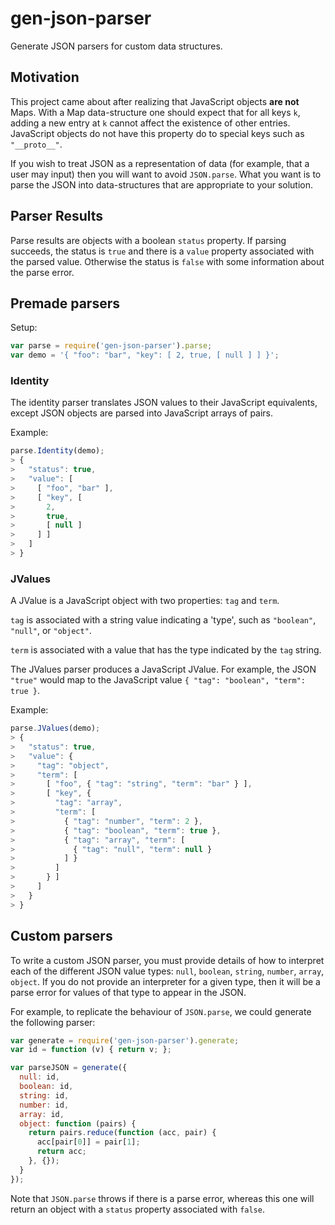 # gen-json-parser
Generate JSON parsers for custom data structures.


## Motivation

This project came about after realizing that JavaScript objects **are not** Maps.  With a Map data-structure one should expect that for all keys `k`, adding a new entry at `k` cannot affect the existence of other entries.  JavaScript objects do not have this property do to special keys such as `"__proto__"`.

If you wish to treat JSON as a representation of data (for example, that a user may input) then you will want to avoid `JSON.parse`.  What you want is to parse the JSON into data-structures that are appropriate to your solution.


## Parser Results

Parse results are objects with a boolean `status` property.
If parsing succeeds, the status is `true` and there is a `value` property associated with the parsed value.
Otherwise the status is `false` with some information about the parse error.


## Premade parsers

Setup:

~~~javascript
var parse = require('gen-json-parser').parse;
var demo = '{ "foo": "bar", "key": [ 2, true, [ null ] ] }';
~~~


### Identity

The identity parser translates JSON values to their JavaScript equivalents, except JSON objects are parsed into JavaScript arrays of pairs.

Example:

~~~javascript
parse.Identity(demo);
> {
>   "status": true,
>   "value": [
>     [ "foo", "bar" ],
>     [ "key", [
>       2,
>       true,
>       [ null ]
>     ] ]
>   ]
> }
~~~


### JValues

A JValue is a JavaScript object with two properties: `tag` and `term`.

`tag` is associated with a string value indicating a 'type', such as `"boolean"`, `"null"`, or `"object"`.

`term` is associated with a value that has the type indicated by the `tag` string.

The JValues parser produces a JavaScript JValue.  For example, the JSON `"true"` would map to the JavaScript value `{ "tag": "boolean", "term": true }`.

Example:

~~~javascript
parse.JValues(demo);
> {
>   "status": true,
>   "value": {
>     "tag": "object",
>     "term": [
>       [ "foo", { "tag": "string", "term": "bar" } ],
>       [ "key", {
>         "tag": "array",
>         "term": [
>           { "tag": "number", "term": 2 },
>           { "tag": "boolean", "term": true },
>           { "tag": "array", "term": [
>             { "tag": "null", "term": null }
>           ] }
>         ]
>       } ]
>     ]
>   }
> }

~~~


## Custom parsers

To write a custom JSON parser, you must provide details of how to interpret each of the different JSON value types: `null`, `boolean`, `string`,  `number`, `array`, `object`.  If you do not provide an interpreter for a given type, then it will be a parse error for values of that type to appear in the JSON.

For example, to replicate the behaviour of `JSON.parse`, we could generate the following parser:

~~~javascript
var generate = require('gen-json-parser').generate;
var id = function (v) { return v; };

var parseJSON = generate({
  null: id,
  boolean: id,
  string: id,
  number: id,
  array: id,
  object: function (pairs) {
    return pairs.reduce(function (acc, pair) {
      acc[pair[0]] = pair[1];
      return acc;
    }, {});
  }
});
~~~

Note that `JSON.parse` throws if there is a parse error, whereas this one will return an object with a `status` property associated with `false`.

